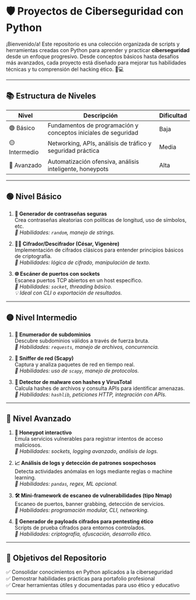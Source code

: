 # 🛡️ Proyectos de Ciberseguridad con Python

¡Bienvenido/a! Este repositorio es una colección organizada de scripts y herramientas creadas con Python para aprender y practicar **ciberseguridad** desde un enfoque progresivo. Desde conceptos básicos hasta desafíos más avanzados, cada proyecto está diseñado para mejorar tus habilidades técnicas y tu comprensión del hacking ético. 🧠💻

---

## 📚 Estructura de Niveles

| Nivel | Descripción | Dificultad |
|-------|-------------|------------|
| 🟢 Básico | Fundamentos de programación y conceptos iniciales de seguridad | Baja | 
| 🟡 Intermedio | Networking, APIs, análisis de tráfico y seguridad práctica | Media | 
| 🔴 Avanzado | Automatización ofensiva, análisis inteligente, honeypots | Alta |

---

## 🟢 Nivel Básico

1. **🔐 Generador de contraseñas seguras**  
   Crea contraseñas aleatorias con políticas de longitud, uso de símbolos, etc.  
   _🧠 Habilidades: `random`, manejo de strings._

2. **🕵️‍♂️ Cifrador/Descifrador (César, Vigenère)**  
   Implementación de cifrados clásicos para entender principios básicos de criptografía.  
   _🧠 Habilidades: lógica de cifrado, manipulación de texto._

3. **🌐 Escáner de puertos con sockets**  
   Escanea puertos TCP abiertos en un host específico.  
   _🧠 Habilidades: `socket`, threading básico._  
   _💡 Ideal con CLI o exportación de resultados._

---

## 🟡 Nivel Intermedio

1. **🔎 Enumerador de subdominios**  
   Descubre subdominios válidos a través de fuerza bruta.  
   _🧠 Habilidades: `requests`, manejo de archivos, concurrencia._

2. **📡 Sniffer de red (Scapy)**  
   Captura y analiza paquetes de red en tiempo real.  
   _🧠 Habilidades: uso de `scapy`, manejo de protocolos._

3. **🦠 Detector de malware con hashes y VirusTotal**  
   Calcula hashes de archivos y consulta APIs para identificar amenazas.  
   _🧠 Habilidades: `hashlib`, peticiones HTTP, integración con APIs._

---

## 🔴 Nivel Avanzado

1. **🎯 Honeypot interactivo**  
   Emula servicios vulnerables para registrar intentos de acceso maliciosos.  
   _🧠 Habilidades: sockets, logging avanzado, análisis de logs._

2. **📈 Análisis de logs y detección de patrones sospechosos**  
   Detecta actividades anómalas en logs mediante reglas o machine learning.  
   _🧠 Habilidades: `pandas`, regex, ML opcional._

3. **🛠️ Mini-framework de escaneo de vulnerabilidades (tipo Nmap)**  
   Escaneo de puertos, banner grabbing, detección de servicios.  
   _🧠 Habilidades: programación modular, CLI, networking._

4. **🧬 Generador de payloads cifrados para pentesting ético**  
   Scripts de prueba cifrados para entornos controlados.  
   _🧠 Habilidades: criptografía, ofuscación, desarrollo ético._

---

## 🚀 Objetivos del Repositorio

✅ Consolidar conocimientos en Python aplicados a la ciberseguridad  
✅ Demostrar habilidades prácticas para portafolio profesional  
✅ Crear herramientas útiles y documentadas para uso ético y educativo

---
